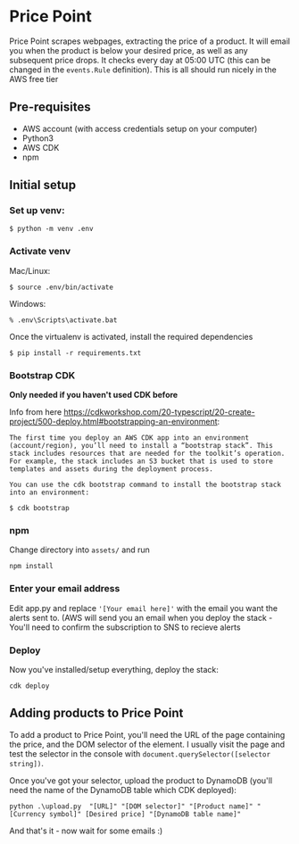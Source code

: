 
# Price Point

Price Point scrapes webpages, extracting the price of a product. It will email you when the product is below your desired price, as well as any subsequent price drops. It checks every day at 05:00 UTC (this can be changed in the `events.Rule` definition). This is all should run nicely in the AWS free tier

## Pre-requisites
- AWS account (with access credentials setup on your computer)
- Python3
- AWS CDK
- npm

## Initial setup

### Set up venv:

```
$ python -m venv .env
```
### Activate venv

Mac/Linux:

```
$ source .env/bin/activate
```

Windows:

```
% .env\Scripts\activate.bat
```

Once the virtualenv is activated, install the required dependencies

```
$ pip install -r requirements.txt
```

### Bootstrap CDK

**Only needed if you haven't used CDK before**

Info from here https://cdkworkshop.com/20-typescript/20-create-project/500-deploy.html#bootstrapping-an-environment: 
```
The first time you deploy an AWS CDK app into an environment (account/region), you’ll need to install a “bootstrap stack”. This stack includes resources that are needed for the toolkit’s operation. For example, the stack includes an S3 bucket that is used to store templates and assets during the deployment process.

You can use the cdk bootstrap command to install the bootstrap stack into an environment:
```


```
$ cdk bootstrap
```

### npm

Change directory into `assets/` and run

```
npm install
```

### Enter your email address

Edit app.py and replace `'[Your email here]'` with the email you want the alerts sent to. (AWS will send you an email when you deploy the stack - You'll need to confirm the subscription to SNS to recieve alerts

### Deploy 

Now you've installed/setup everything, deploy the stack:

```
cdk deploy
```

## Adding products to Price Point

To add a product to Price Point, you'll need the URL of the page containing the price, and the DOM selector of the element. I usually visit the page and test the selector in the console with `document.querySelector([selector string])`. 

Once you've got your selector, upload the product to DynamoDB (you'll need the name of the DynamoDB table which CDK deployed):

```
python .\upload.py  "[URL]" "[DOM selector]" "[Product name]" "[Currency symbol]" [Desired price] "[DynamoDB table name]"
```

And that's it - now wait for some emails :)
